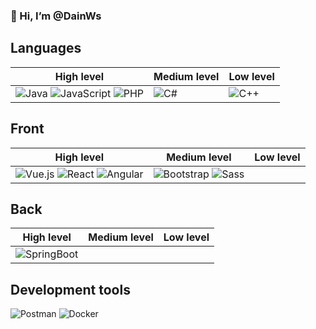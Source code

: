 ### 👋 Hi, I’m @DainWs
 
## Languages
| High level | Medium level | Low level |
|------------|--------------|-----------|
| ![Java](https://img.shields.io/badge/java-%23f0f0f0.svg?style=for-the-badge&logo=OpenJDK&logoColor=%23ff0000)  ![JavaScript](https://img.shields.io/badge/javascript-%23323330.svg?logo=javascript&logoColor=%23F7DF1E&style=for-the-badge) ![PHP](https://img.shields.io/badge/php-%23777BB4.svg?logo=php&style=for-the-badge&logoColor=white) | ![C#](https://img.shields.io/badge/c%20sharp-%2300bd09.svg?style=for-the-badge&logo=csharp&logoColor=white) | ![C++](https://img.shields.io/badge/c++-%2300599C.svg?style=for-the-badge&logo=c%2B%2B&logoColor=white) |

## Front
| High level | Medium level | Low level |
|------------|--------------|-----------|
| ![Vue.js](https://img.shields.io/badge/vuejs-%2335495e.svg?style=for-the-badge&logo=vuedotjs&logoColor=%234FC08D) ![React](https://img.shields.io/badge/react-%2342494a.svg?style=for-the-badge&logo=react&logoColor=%234FC08D) ![Angular](https://img.shields.io/badge/angular-%23DD0031.svg?style=for-the-badge&logo=angular&logoColor=white) | ![Bootstrap](https://img.shields.io/badge/bootstrap-%23563D7C.svg?style=for-the-badge&logo=bootstrap&logoColor=white) ![Sass](https://img.shields.io/badge/SASS-hotpink.svg?style=for-the-badge&logo=SASS&logoColor=white) |

## Back
| High level | Medium level | Low level |
|------------|--------------|-----------|
| ![SpringBoot](https://img.shields.io/badge/SpringBoot-%23DD0031.svg?style=for-the-badge&logo=spring&logoColor=white&color=green) | | |


## Development tools
![Postman](https://img.shields.io/badge/Postman-FF6C37?style=for-the-badge&logo=postman&logoColor=white) 
![Docker](https://img.shields.io/badge/docker-%230db7ed.svg?style=for-the-badge&logo=docker&logoColor=white)
